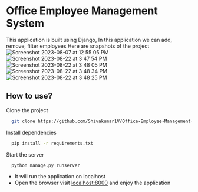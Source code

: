 
# Office Employee Management System

This application is built using Django, In this application we can add, remove, filter employees 
Here are snapshots of the project 
![Screenshot 2023-08-07 at 12 55 05 PM](https://github.com/sanathdevop/employee-mgmt-system/assets/142888147/43db476c-8ab0-450b-a9c7-be689309e498)
![Screenshot 2023-08-22 at 3 47 54 PM](https://github.com/sanathdevop/employee-mgmt-system/assets/142888147/fc91b9db-fb6d-485c-9c9d-c3ada6c5f924)
![Screenshot 2023-08-22 at 3 48 05 PM](https://github.com/sanathdevop/employee-mgmt-system/assets/142888147/b4818895-9f18-491f-9766-bc7205d5f711)
![Screenshot 2023-08-22 at 3 48 34 PM](https://github.com/sanathdevop/employee-mgmt-system/assets/142888147/0acaa403-1707-4eeb-9ecb-03bc0b97a9d0)
![Screenshot 2023-08-22 at 3 48 25 PM](https://github.com/sanathdevop/employee-mgmt-system/assets/142888147/1ebdec7d-6554-4c4e-9170-39bf822bffe0)


## How to use?

Clone the project

```bash
  git clone https://github.com/Shivakumar1V/Office-Employee-Management-System-using-Django
```

Install dependencies

```bash
  pip install -r requirements.txt
```

Start the server

```bash
  python manage.py runserver
```
- It will run the application on localhost
- Open the browser visit [localhost:8000](http://localhost:8000) and enjoy the application
